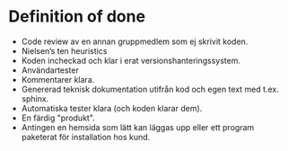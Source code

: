 # Definition of done

* Code review av en annan gruppmedlem som ej skrivit koden.
* Nielsen’s ten heuristics
* Koden incheckad och klar i erat versionshanteringssystem.
* Användartester
* Kommentarer klara.
* Genererad teknisk dokumentation utifrån kod och egen text med t.ex. sphinx.
* Automatiska tester klara (och koden klarar dem).
* En färdig "produkt". 
* Antingen en hemsida som lätt kan läggas upp eller ett program paketerat för installation hos kund. 

